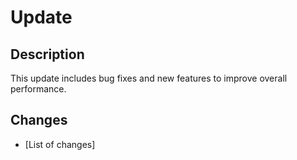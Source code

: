 # Update

## Description
This update includes bug fixes and new features to improve overall performance.

## Changes
- [List of changes]